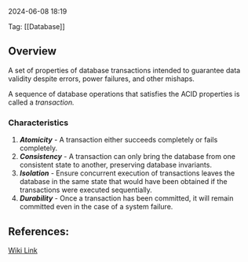 
2024-06-08 18:19

Tag: [[Database]]

## Overview

A set of properties of database transactions intended to guarantee data validity despite errors, power failures, and other mishaps.

A sequence of database operations that satisfies the ACID properties is called a *transaction.*

### Characteristics

1. ***Atomicity*** - A transaction either succeeds completely or fails completely.
2. ***Consistency*** - A transaction can only bring the database from one consistent state to another, preserving database invariants.
3. ***Isolation*** - Ensure concurrent execution of transactions leaves the database in the same state that would have been obtained if the transactions were executed sequentially.
4. ***Durability*** - Once a transaction has been committed, it will remain committed even in the case of a system failure.

## References:

[Wiki Link](https://en.wikipedia.org/wiki/ACID)
